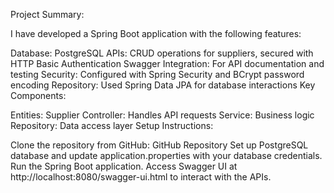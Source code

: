 Project Summary:

I have developed a Spring Boot application with the following features:

Database: PostgreSQL
APIs: CRUD operations for suppliers, secured with HTTP Basic Authentication
Swagger Integration: For API documentation and testing
Security: Configured with Spring Security and BCrypt password encoding
Repository: Used Spring Data JPA for database interactions
Key Components:

Entities: Supplier
Controller: Handles API requests
Service: Business logic
Repository: Data access layer
Setup Instructions:

Clone the repository from GitHub: GitHub Repository
Set up PostgreSQL database and update application.properties with your database credentials.
Run the Spring Boot application.
Access Swagger UI at http://localhost:8080/swagger-ui.html to interact with the APIs.
